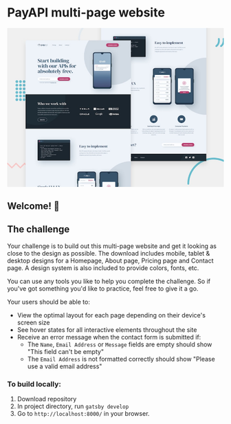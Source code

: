 # PayAPI multi-page website

![Design preview for the PayAPI multi-page website coding challenge](./preview.jpg)

## Welcome! 👋

## The challenge

Your challenge is to build out this multi-page website and get it looking as close to the design as possible. The download includes mobile, tablet & desktop designs for a Homepage, About page, Pricing page and Contact page. A design system is also included to provide colors, fonts, etc.

You can use any tools you like to help you complete the challenge. So if you've got something you'd like to practice, feel free to give it a go.

Your users should be able to:

- View the optimal layout for each page depending on their device's screen size
- See hover states for all interactive elements throughout the site
- Receive an error message when the contact form is submitted if:
  - The `Name`, `Email Address` or `Message` fields are empty should show "This field can't be empty"
  - The `Email Address` is not formatted correctly should show "Please use a valid email address"

### To build locally:

1. Download repository
2. In project directory, run `gatsby develop`
3. Go to `http://localhost:8000/` in your browser.
